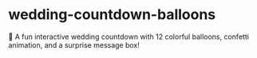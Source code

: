# wedding-countdown-balloons
🎈 A fun interactive wedding countdown with 12 colorful balloons, confetti animation, and a surprise message box!

